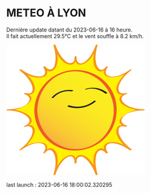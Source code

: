 # METEO À LYON

Dernière update datant du 2023-06-16 à 16 heure.  
Il fait actuellement 29.5°C et le vent souffle à 8.2 km/h.      

![](./.github/sun.png)

last launch : 2023-06-16 18:00:02.320295
